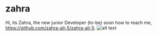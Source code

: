 # zahra
Hi, its Zahra, the new junior Developer (to-be) soon
how to reach me, https://github.com/zahra-ali-5/zahra-ali-5.
![alt text](https://github.com/zahra-ali-5/zahra-ali-5/blob/main/circle.png "circle")